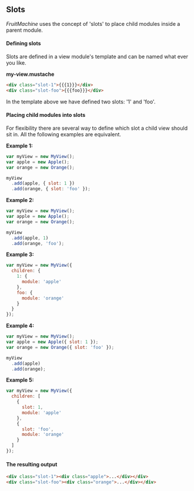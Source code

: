 ## Slots

*FruitMachine* uses the concept of 'slots' to place child modules inside a parent module.

#### Defining slots

Slots are defined in a view module's template and can be named what ever you like.

**my-view.mustache**

```html
<div class="slot-1">{{{1}}}</div>
<div class="slot-foo">{{{foo}}}</div>
```

In the template above we have defined two slots: '1' and 'foo'.

#### Placing child modules into slots

For flexibility there are several way to define which slot a child view should sit in. All the following examples are equivalent.

**Example 1:**

```js
var myView = new MyView();
var apple = new Apple();
var orange = new Orange();

myView
  .add(apple, { slot: 1 })
  .add(orange, { slot: 'foo' });
```

**Example 2:**

```js
var myView = new MyView();
var apple = new Apple();
var orange = new Orange();

myView
  .add(apple, 1)
  .add(orange, 'foo');
```

**Example 3:**

```js
var myView = new MyView({
  children: {
    1: {
      module: 'apple'
    },
    foo: {
      module: 'orange'
    }
  }
});
```

**Example 4:**

```js
var myView = new MyView();
var apple = new Apple({ slot: 1 });
var orange = new Orange({ slot: 'foo' });

myView
  .add(apple)
  .add(orange);
```

**Example 5:**

```js
var myView = new MyView({
  children: [
    {
      slot: 1,
      module: 'apple'
    },
    {
      slot: 'foo',
      module: 'orange'
    }
  ]
});
```

#### The resulting output

```html
<div class="slot-1"><div class="apple">...</div></div>
<div class="slot-foo"><div class="orange">...</div></div>
```